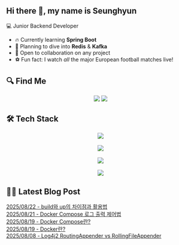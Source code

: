 

## Hi there 👋, my name is Seunghyun

💻 Junior Backend Developer

- 🔥 Currently learning **Spring Boot**
- 🌊 Planning to dive into **Redis** & **Kafka**
- 🤝 Open to collaboration on any project
- ⚽ Fun fact: I watch *all* the major European football matches live!

## 🔍 Find Me

<p align="center">
  <a href="https://cojoop.tistory.com"><img src="https://img.shields.io/badge/Tech Blog-000000?style=for-the-badge&logo=tistory&logoColor=white&link=https://winn-dev.tistory.com/"/></a>
  <a href="mailto:tmdgus8779@gmail.com"><img src="https://img.shields.io/badge/Gmail-d14836?style=for-the-badge&logo=Gmail&logoColor=white&link=mailto:tmdgus8779@gmail.com"/></a>
</p>

## 🛠️ Tech Stack

<div align="center">
  <img src="https://go-skill-icons.vercel.app/api/icons?i=html,css,bootstrap,js,jquery" />
</div>
&nbsp;
<div align="center">
  <img src="https://go-skill-icons.vercel.app/api/icons?i=py,java,flask,spring,mysql,oracle" />
</div>
&nbsp;
<div align="center">
  <img src="https://skillicons.dev/icons?i=docker,git,github,ubuntu" />
</div>
&nbsp;
<div align="center">
  <img src="https://go-skill-icons.vercel.app/api/icons?i=dbeaver,eclipse,idea,vscode,vim,postman" />
</div>

## ✍🏻 Latest Blog Post

[2025/08/22 - build와 up의 차이점과 활용법](https://cojoop.tistory.com/entry/build%EC%99%80-up%EC%9D%98-%EC%B0%A8%EC%9D%B4%EC%A0%90%EA%B3%BC-%ED%99%9C%EC%9A%A9%EB%B2%95) <br/>
[2025/08/21 - Docker Compose 로그 출력 제어법](https://cojoop.tistory.com/entry/Docker-Compose-%EB%A1%9C%EA%B7%B8-%EC%B6%9C%EB%A0%A5-%EC%A0%9C%EC%96%B4%EB%B2%95) <br/>
[2025/08/19 - Docker Compose란?](https://cojoop.tistory.com/entry/Docker-Compose%EB%9E%80) <br/>
[2025/08/19 - Docker란?](https://cojoop.tistory.com/entry/Docker%EB%9E%80) <br/>
[2025/08/08 - Log4j2 RoutingAppender vs RollingFileAppender](https://cojoop.tistory.com/entry/Log4j2-RoutingAppender-vs-RollingFileAppender) <br/>
